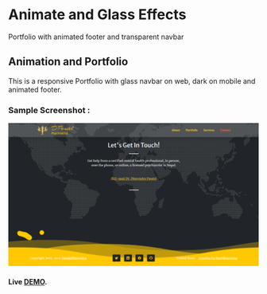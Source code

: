 # Animate and Glass Effects

Portfolio with animated footer and transparent navbar

## Animation and Portfolio
This is a responsive Portfolio with glass navbar on web, dark on mobile and animated footer.

### Sample Screenshot :
<p align="center">
  <img  src="assets/img/Screenshot.png">

#### **Live [DEMO](https://paudeldhirendra.github.io/Animate/)**.
